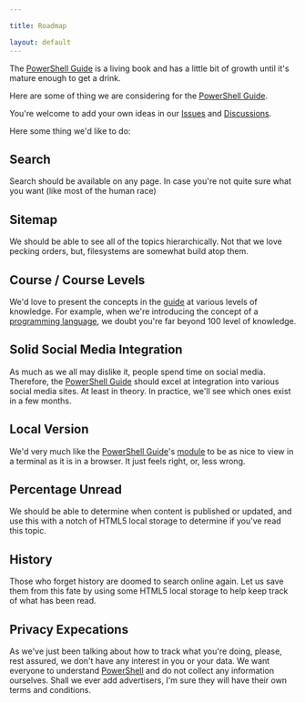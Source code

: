 ```yaml
---

title: Roadmap

layout: default
---
```


The [PowerShell Guide](/PowerShell/Guide) is a living book and has a little bit of growth until it's mature enough to get a drink.

Here are some of thing we are considering for the [PowerShell Guide](/PowerShell/Guide).

You're welcome to add your own ideas in our [Issues](https://github.com/PowerShellGuides/PowerShellGuide/issues)
and [Discussions](https://github.com/PowerShellGuides/PowerShellGuide/discussions).

Here some thing we'd like to do:


## Search

Search should be available on any page.  In case you're not quite sure what you want (like most of the human race)

## Sitemap

We should be able to see all of the topics hierarchically.  Not that we love pecking orders, but, filesystems are somewhat build atop them.

## Course / Course Levels

We'd love to present the concepts in the [guide](/PowerShell/Guide) at various levels of knowledge.  For example, when we're introducing the concept of a [programming language](/Languages/Programming-Languages), we doubt you're far beyond 100 level of knowledge.

## Solid Social Media Integration

As much as we all may dislike it, people spend time on social media.  Therefore, the [PowerShell Guide](/PowerShell/Guide) should excel at integration into various social media sites.  At least in theory.  In practice, we'll see which ones exist in a few months.

## Local Version

We'd very much like the [PowerShell Guide](/PowerShell/Guide)'s [module](/PowerShell/Modules) to be as nice to view in a terminal as it is in a browser.  It just feels right, or, less wrong.

## Percentage Unread 

We should be able to determine when content is published or updated, and use this with a notch of HTML5 local storage to determine if you've read this topic.

## History

Those who forget history are doomed to search online again.  Let us save them from this fate by using some HTML5 local storage to help keep track of what has been read.

## Privacy Expecations

As we've just been talking about how to track what you're doing, please, rest assured, we don't have any interest in you or your data.  We want everyone to understand [PowerShell](/PowerShell) and do not collect any information ourselves.  Shall we ever add advertisers, I'm sure they will have their own terms and conditions.
